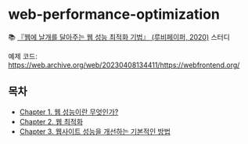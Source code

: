 # web-performance-optimization
📚 [『웹에 날개를 달아주는 웹 성능 최적화 기법』 (루비페이퍼, 2020)](https://m.yes24.com/Goods/Detail/96262886) 스터디

예제 코드: https://web.archive.org/web/20230408134411/https://webfrontend.org/

## 목차
- [Chapter 1. 웹 성능이란 무엇인가?](https://github.com/minsuhan1/web-performance-optimization/blob/main/Chap01_%EC%9B%B9%20%EC%84%B1%EB%8A%A5%EC%9D%B4%EB%9E%80%20%EB%AC%B4%EC%97%87%EC%9D%B8%EA%B0%80.md)
- [Chapter 2. 웹 최적화](https://github.com/minsuhan1/web-performance-optimization/blob/main/Chap02_%EC%9B%B9%20%EC%B5%9C%EC%A0%81%ED%99%94.md)
- [Chapter 3. 웹사이트 성능을 개선하는 기본적인 방법](https://github.com/minsuhan1/web-performance-optimization/blob/main/Chap03_%EC%9B%B9%EC%82%AC%EC%9D%B4%ED%8A%B8%20%EC%84%B1%EB%8A%A5%EC%9D%84%20%EA%B0%9C%EC%84%A0%ED%95%98%EB%8A%94%20%EA%B8%B0%EB%B3%B8%EC%A0%81%EC%9D%B8%20%EB%B0%A9%EB%B2%95.md)
